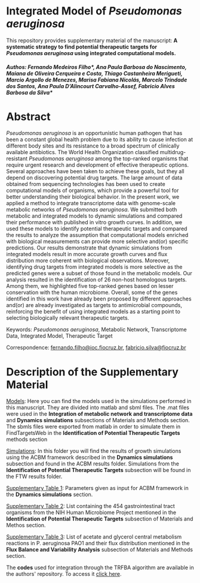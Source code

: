 # Integrated Model of *Pseudomonas aeruginosa*

This repository provides supplementary material of the manuscript: **A systematic strategy to find potential therapeutic targets for *Pseudomonas aeruginosa* using integrated computational models.** 
##### Authos: Fernando Medeiros Filho\*, Ana Paula Barbosa do Nascimento, Maiana de Oliveira Cerqueira e Costa, Thiago Castanheira Merigueti, Marcio Argollo de Menezes, Marisa Fabiana Nicolás, Marcelo Trindade dos Santos, Ana Paula D’Alincourt Carvalho-Assef, Fabricio Alves Barbosa da Silva\*

# Abstract 

*Pseudomonas aeruginosa* is an opportunistic human pathogen that has been a constant global health problem due to its ability to cause infection at different body sites and its resistance to a broad spectrum of clinically available antibiotics. The World Health Organization classified multidrug-resistant *Pseudomonas aeruginosa* among the top-ranked organisms that require urgent research and development of effective therapeutic options. Several approaches have been taken to achieve these goals, but they all depend on discovering potential drug targets. The large amount of data obtained from sequencing technologies has been used to create computational models of organisms, which provide a powerful tool for better understanding their biological behavior. In the present work, we applied a method to integrate transcriptome data with genome-scale metabolic networks of *Pseudomonas aeruginosa*. We submitted both metabolic and integrated models to dynamic simulations and compared their performance with published in vitro growth curves. In addition, we used these models to identify potential therapeutic targets and compared the results to analyze the assumption that computational models enriched with biological measurements can provide more selective and(or) specific predictions. Our results demonstrate that dynamic simulations from integrated models result in more accurate growth curves and flux distribution more coherent with biological observations. Moreover, identifying  drug targets from integrated models is more selective as the predicted genes were a subset of those found in the metabolic models. Our analysis resulted in the identification of 26 non-host homologous targets. Among them, we highlighted five top-ranked genes based on lesser conservation with the human microbiome. Overall, some of the genes identified in this work have already been proposed by different approaches and(or) are already investigated as targets to antimicrobial compounds, reinforcing the benefit of using  integrated models as a starting point to selecting  biologically relevant therapeutic targets. 
 

Keywords: *Pseudomonas aeruginosa*, Metabolic  Network, Transcriptome  Data, Integrated Model, Therapeutic Target

Correspondence: fernando.filho@ioc.fiocruz.br, fabricio.silva@fiocruz.br 

# Description of the Supplementary Material

[Models](https://github.com/medeirosfilho1/Integration-paeruginosa/tree/main/models): Here you can find the models used in the simulations performed in this manuscript. They are divided into matlab and sbml files. The .mat files were used in the **Integration of metabolic network and transcriptome data** and **Dynamics simulations** subsections of Materials and Methods section. The sbmls files were exported from matlab in order to simulate them in FindTargetsWeb in the **Identification of Potential Therapeutic Targets** methods section

[Simulations](https://github.com/medeirosfilho1/Integration-paeruginosa/tree/main/Simulations): In this folder you will find the results of growth simulations using the ACBM framework described in the **Dynamics simulations** subsection and found in the ACBM results folder. Simulations from the **Identification of Potential Therapeutic Targets** subsection will be found in the FTW results folder.

[Supplementary Table 1](https://github.com/medeirosfilho1/Integration-paeruginosa/blob/main/Supplementary_table_1.xlsx): Parameters given as input for ACBM framework in the **Dynamics simulations** section.

[Supplementary Table 2](https://github.com/medeirosfilho1/Integration-paeruginosa/blob/main/Supplementary_table_2.xlsx): List containing the 454 gastrointestinal tract organisms from the NIH Human Microbiome Project mentioned in the **Identification of Potential Therapeutic Targets** subsection of Materials and Methos section.

[Supplementary Table 3](https://github.com/medeirosfilho1/Integration-paeruginosa/blob/main/Supplementary_table_3.xlsx): List of acetate and glycerol central metabolism reactions in P. aeruginosa PAO1 and their flux distribution mentioned in the **Flux Balance and Variability Analysis** subsection of Materials and Methods section.

The **codes** used for integration through the TRFBA algorithm are available in the authors' repository. To access it [click here](http://sbme.modares.ac.ir/trfba-2/).
